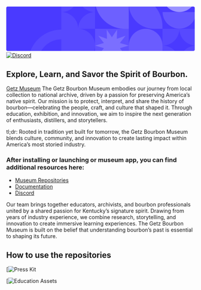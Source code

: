 ![Museum_Banner](https://github.com/bourbon-museum/.github/blob/main/Assets/Profile-Banner-TEMP.png)
[![Discord](https://img.shields.io/discord/842853727606013963?&logo=discord&logoColor=white&label=Discord&link=https%3A%2F%2Fdiscord.gg%2FFD6MfaXXp)](https://discord.gg/FD6MfaXXp)

<h2>Explore, Learn, and Savor the Spirit of Bourbon.</h2>

[Getz Museum](https://www.getzmuseum.com/) The Getz Bourbon Museum embodies our journey from local collection to national archive, driven by a passion for preserving America’s native spirit. Our mission is to protect, interpret, and share the history of bourbon—celebrating the people, craft, and culture that shaped it. Through education, exhibition, and innovation, we aim to inspire the next generation of enthusiasts, distillers, and storytellers.

tl;dr: Rooted in tradition yet built for tomorrow, the Getz Bourbon Museum blends culture, community, and innovation to create lasting impact within America’s most storied industry.

<h3>After installing or launching or museum app, you can find additional resources here:</h3>

*  [Museum Repositories](https://github.com/orgs/bourbon-museum/repositories)
*  [Documentation](https://www.getzmuseum.com/wiki)
*  [Discord](https://discord.gg/bourbonmuseum)

Our team brings together educators, archivists, and bourbon professionals united by a shared passion for Kentucky’s signature spirit. Drawing from years of industry experience, we combine research, storytelling, and innovation to create immersive learning experiences. The Getz Bourbon Museum is built on the belief that understanding bourbon’s past is essential to shaping its future.

<h2>How to use the repositories</h2>

[![Press Kit](https://www.youtube.com)

[![Education Assets](https://www.youtube.com)
